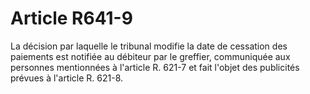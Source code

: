 # Article R641-9

La décision par laquelle le tribunal modifie la date de cessation des paiements est notifiée au débiteur par le greffier, communiquée aux personnes mentionnées à l'article R. 621-7 et fait l'objet des publicités prévues à l'article R. 621-8.
